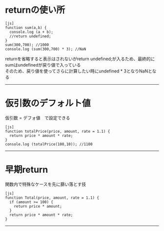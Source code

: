 # returnの使い所
~~~
[js]
function sum(a,b) {
  console.log (a + b);
  //return undefined;
}
sum(300,700); //1000
console.log (sum(300,700) * 3); //NaN
~~~
returnを省略すると表示はされないがreturn undefined;が入るため、最終的にsumはundefinedが戻り値で入っている    
そのため、戻り値を使ってさらに計算したい時にundefined * 3となりNaNとなる
***

# 仮引数のデフォルト値
仮引数 = デフォ値　で設定できる
~~~
[js]
function totalPrice(price, amount, rate = 1.1) {
  return price * amount * rate;
}
console.log (totalPrice(100,10)); //1100
~~~
***

# 早期return
関数内で特殊なケースを先に篩い落とす技 
~~~
[js]
function Total(price, amount, rate = 1.1) {
  if (amount >= 100) {
    return price * amount;
  }
  return price * amount * rate;
}
~~~
***
